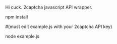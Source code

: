 Hi cuck. 2captcha javascript API wrapper.

npm install

#(must edit example.js with your 2captcha API key)

node example.js
